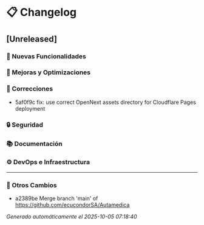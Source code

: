 # 📋 Changelog

## [Unreleased]

### 🚀 Nuevas Funcionalidades

### 🔧 Mejoras y Optimizaciones

### 🐛 Correcciones
- 5af0f9c fix: use correct OpenNext assets directory for Cloudflare Pages deployment

### 🔒 Seguridad

### 📚 Documentación

### ⚙️ DevOps e Infraestructura

---

### 🔄 Otros Cambios
- a2389be Merge branch 'main' of https://github.com/ecucondorSA/Autamedica

*Generado automáticamente el 2025-10-05 07:18:40*
